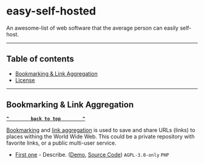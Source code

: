 # easy-self-hosted
An awesome-list of web software that the average person can easily self-host.

--------------------

## Table of contents

- [Bookmarking & Link Aggregation](#bookmarking-&-link-aggregation)
- [License](#license)

--------------------

## Bookmarking & Link Aggregation

**[`^        back to top        ^`](#)**

[Bookmarking](https://en.wikipedia.org/wiki/bookmarking) and [link aggregation](https://wiki) is used to save and share URLs (links) to places withing the World Wide Web. This could be a private repository with favorite links, or a public multi-user service.

- [First one](https://url.com) - Describe. ([Demo](https://demo.accesstomemory.org/), [Source Code](https://github.com/artefactual/atom)) `AGPL-3.0-only` `PHP`
